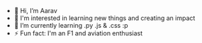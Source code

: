 - 👋 Hi, I’m Aarav
- 👀 I'm interested in learning new things and creating an impact
- 🌱 I’m currently learning .py .js & .css :p
- ⚡ Fun fact: I'm an F1 and aviation enthusiast

<!---
AaravAhuja3/AaravAhuja3 is a ✨ special ✨ repository because its `README.md` (this file) appears on your GitHub profile.
You can click the Preview link to take a look at your changes.
--->
